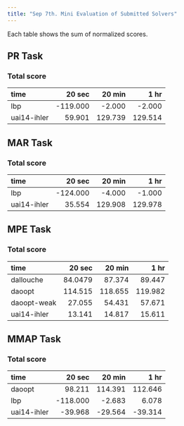 ```yaml
---
title: "Sep 7th. Mini Evaluation of Submitted Solvers"
---
```


Each table shows the sum of normalized scores.

## PR Task

### Total score

  | time | 20 sec | 20 min | 1 hr |
  |:------|--------:|--------:|------:|
  | lbp  | -119.000 | -2.000   | -2.000 | 
  | uai14-ihler | 59.901 | 129.739 | 129.514 |


## MAR Task
 
### Total score

  | time | 20 sec | 20 min | 1 hr |
  |:------|--------:|--------:|------:|
  | lbp  | -124.000 | -4.000   | -1.000 | 
  | uai14-ihler | 35.554 | 129.908 | 129.978 |


## MPE Task

### Total score

  | time | 20 sec | 20 min | 1 hr |
  |:------|--------:|--------:|------:|
  |dallouche| 84.0479 |  87.374 | 89.447 |
  |daoopt |114.515    | 118.655        | 119.982  |
  |daoopt-weak | 27.055 | 54.431 | 57.671  |
  |uai14-ihler| 13.141 | 14.817 | 15.611 |  


## MMAP Task
 
### Total score

  | time | 20 sec | 20 min | 1 hr |
  |:------|--------:|--------:|------:|
  | daoopt | 98.211 | 114.391 | 112.646 |
  |lbp | -118.000 | -2.683 |6.078 |
  |uai14-ihler | -39.968 | -29.564 |-39.314|

